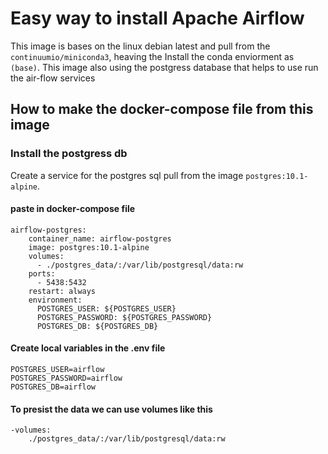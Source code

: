 # Easy way to install Apache Airflow

This image is bases on the linux debian latest and pull from the `continuumio/miniconda3`, heaving the Install the conda enviorment as `(base)`. This image also using the postgress database that helps to use run the air-flow services

## How to make the docker-compose file from this image

### Install the postgress db
Create a service for the postgres sql pull from the image `postgres:10.1-alpine`.

#### paste in docker-compose file
```
airflow-postgres:
    container_name: airflow-postgres
    image: postgres:10.1-alpine
    volumes:
      - ./postgres_data/:/var/lib/postgresql/data:rw
    ports:
      - 5438:5432
    restart: always
    environment:
      POSTGRES_USER: ${POSTGRES_USER}
      POSTGRES_PASSWORD: ${POSTGRES_PASSWORD}
      POSTGRES_DB: ${POSTGRES_DB}
```

#### Create local variables in the .env file
```
POSTGRES_USER=airflow
POSTGRES_PASSWORD=airflow
POSTGRES_DB=airflow
```

#### To presist the data we can use volumes like this
```
-volumes:
    ./postgres_data/:/var/lib/postgresql/data:rw
```

